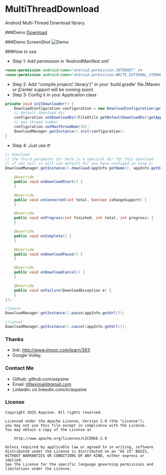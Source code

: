 # MultiThreadDownload
Android Multi-Thread Download library.

###Demo
[Download](https://raw.githubusercontent.com/Aspsine/MultiThreadDownload/master/art/demo.apk)

###Demo ScreenShot
![Demo](https://github.com/Aspsine/MultiThreadDownload/raw/master/art/pic1.png)

###How to use
- Step 1: Add permission in 'AndroidManifest.xml'
```Xml
<uses-permission android:name="android.permission.INTERNET" />
<uses-permission android:name="android.permission.WRITE_EXTERNAL_STORAGE" />
```

- Step 2: Add "compile project(':library')" in your 'build.gradle' file.(Maven or jCenter support will be coming soon)
- Step 3: Config it in your Application class
```Java
private void initDownloader() {
    DownloadConfiguration configuration = new DownloadConfiguration(getApplicationContext());
    // default download dir
    configuration.setDownloadDir(FileUtils.getDefaultDownloadDir(getApplicationContext()));
    // max thread number
    configuration.setMaxThreadNum(10);
    DownloadManager.getInstance().init(configuration);
}
```
- Step 4: Just use it!
```Java
// download
// the third paramater dir here is a specical dir for this download
// if set null it will use default dir you have configed in Step 2;
DownloadManager.getInstance().download(appInfo.getName(), appInfo.getUrl(), dir, new CallBack() {

    @Override
    public void onDownloadStart() {
    }

    @Override
    public void onConnected(int total, boolean isRangeSupport) {
    }

    @Override
    public void onProgress(int finished, int total, int progress) {
    }

    @Override
    public void onComplete() {
    }

    @Override
    public void onDownloadPause() {
    }

    @Override
    public void onDownloadCancel() {
    }

    @Override
    public void onFailure(DownloadException e) {
    }
});

//pause
DownloadManager.getInstance().pause(appInfo.getUrl());

//cancel
DownloadManager.getInstance().cancel(appInfo.getUrl());

```

### Thanks
- link: http://www.imooc.com/learn/363
- Google Volley.

### Contact Me
- Github:   github.com/aspsine
- Email:    littleximail@gmail.com
- Linkedin: cn.linkedin.com/in/aspsine

### License

    Copyright 2015 Aspsine. All rights reserved.

    Licensed under the Apache License, Version 2.0 (the "License");
    you may not use this file except in compliance with the License.
    You may obtain a copy of the License at

        http://www.apache.org/licenses/LICENSE-2.0

    Unless required by applicable law or agreed to in writing, software
    distributed under the License is distributed on an "AS IS" BASIS,
    WITHOUT WARRANTIES OR CONDITIONS OF ANY KIND, either express or implied.
    See the License for the specific language governing permissions and
    limitations under the License.
